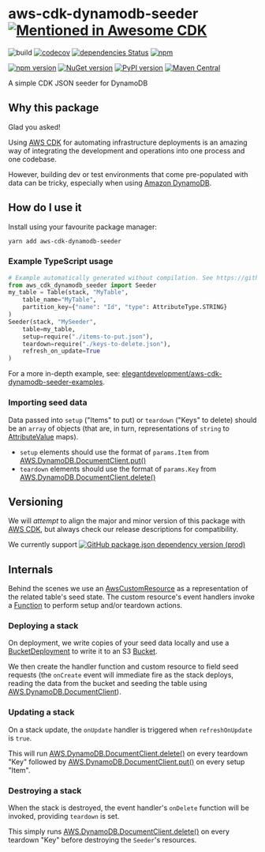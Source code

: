 # aws-cdk-dynamodb-seeder [![Mentioned in Awesome CDK](https://awesome.re/mentioned-badge.svg)](https://github.com/eladb/awesome-cdk)

![build](https://github.com/elegantdevelopment/aws-cdk-dynamodb-seeder/workflows/build/badge.svg)
[![codecov](https://codecov.io/gh/elegantdevelopment/aws-cdk-dynamodb-seeder/branch/master/graph/badge.svg)](https://codecov.io/gh/elegantdevelopment/aws-cdk-dynamodb-seeder)
[![dependencies Status](https://david-dm.org/elegantdevelopment/aws-cdk-dynamodb-seeder/status.svg)](https://david-dm.org/elegantdevelopment/aws-cdk-dynamodb-seeder)
[![npm](https://img.shields.io/npm/dt/aws-cdk-dynamodb-seeder)](https://www.npmjs.com/package/aws-cdk-dynamodb-seeder)

[![npm version](https://badge.fury.io/js/aws-cdk-dynamodb-seeder.svg)](https://badge.fury.io/js/aws-cdk-dynamodb-seeder)
[![NuGet version](https://badge.fury.io/nu/ElegantDevelopment.AWSCDKDynamoDBSeeder.svg)](https://badge.fury.io/nu/ElegantDevelopment.AWSCDKDynamoDBSeeder)
[![PyPI version](https://badge.fury.io/py/aws-cdk-dynamodb-seeder.svg)](https://badge.fury.io/py/aws-cdk-dynamodb-seeder)
[![Maven Central](https://img.shields.io/maven-central/v/io.github.elegantdevelopment/AWSCDKDynamoDBSeeder?color=brightgreen)](https://repo1.maven.org/maven2/io/github/elegantdevelopment/AWSCDKDynamoDBSeeder/)

A simple CDK JSON seeder for DynamoDB

## Why this package

Glad you asked!

Using [AWS CDK](https://aws.amazon.com/cdk) for automating infrastructure deployments is an amazing way of integrating the development and operations into one process and one codebase.

However, building dev or test environments that come pre-populated with data can be tricky, especially when using [Amazon DynamoDB](https://aws.amazon.com/dynamodb).

## How do I use it

Install using your favourite package manager:

```sh
yarn add aws-cdk-dynamodb-seeder
```

### Example TypeScript usage

```python
# Example automatically generated without compilation. See https://github.com/aws/jsii/issues/826
from aws_cdk_dynamodb_seeder import Seeder
my_table = Table(stack, "MyTable",
    table_name="MyTable",
    partition_key={"name": "Id", "type": AttributeType.STRING}
)
Seeder(stack, "MySeeder",
    table=my_table,
    setup=require("./items-to-put.json"),
    teardown=require("./keys-to-delete.json"),
    refresh_on_update=True
)
```

For a more in-depth example, see: [elegantdevelopment/aws-cdk-dynamodb-seeder-examples](https://github.com/elegantdevelopment/aws-cdk-dynamodb-seeder-examples).

### Importing seed data

Data passed into `setup` ("Items" to put) or `teardown` ("Keys" to delete) should be an `array` of objects (that are, in turn, representations of `string` to [AttributeValue](https://docs.aws.amazon.com/amazondynamodb/latest/APIReference/API_AttributeValue.html) maps).

* `setup` elements should use the format of `params.Item` from [AWS.DynamoDB.DocumentClient.put()](https://docs.aws.amazon.com/AWSJavaScriptSDK/latest/AWS/DynamoDB/DocumentClient.html#put-property)
* `teardown` elements should use the format of `params.Key` from [AWS.DynamoDB.DocumentClient.delete()](https://docs.aws.amazon.com/AWSJavaScriptSDK/latest/AWS/DynamoDB/DocumentClient.html#delete-property)

## Versioning

We will *attempt* to align the major and minor version of this package with [AWS CDK](https://aws.amazon.com/cdk), but always check our release descriptions for compatibility.

We currently support [![GitHub package.json dependency version (prod)](https://img.shields.io/github/package-json/dependency-version/elegantdevelopment/aws-cdk-dynamodb-seeder-examples/@aws-cdk/core)](https://github.com/aws/aws-cdk)

## Internals

Behind the scenes we use an [AwsCustomResource](https://docs.aws.amazon.com/cdk/api/latest/typescript/api/custom-resources/awscustomresource.html) as a representation of the related table's seed state. The custom resource's event handlers invoke a [Function](https://docs.aws.amazon.com/cdk/api/latest/typescript/api/aws-lambda/function.html#aws_lambda_Function) to perform setup and/or teardown actions.

### Deploying a stack

On deployment, we write copies of your seed data locally and use a [BucketDeployment](https://docs.aws.amazon.com/cdk/api/latest/typescript/api/aws-s3-deployment/bucketdeployment.html#aws_s3_deployment_BucketDeployment) to write it to an S3 [Bucket](https://docs.aws.amazon.com/cdk/api/latest/typescript/api/aws-s3/bucket.html#aws_s3_Bucket).

We then create the handler function and custom resource to field seed requests (the `onCreate` event will immediate fire as the stack deploys, reading the data from the bucket and seeding the table using [AWS.DynamoDB.DocumentClient](https://docs.aws.amazon.com/AWSJavaScriptSDK/latest/AWS/DynamoDB/DocumentClient.html)).

### Updating a stack

On a stack update, the `onUpdate` handler is triggered when `refreshOnUpdate` is `true`.

This will run [AWS.DynamoDB.DocumentClient.delete()](https://docs.aws.amazon.com/AWSJavaScriptSDK/latest/AWS/DynamoDB/DocumentClient.html#delete-property) on every teardown "Key" followed by [AWS.DynamoDB.DocumentClient.put()](https://docs.aws.amazon.com/AWSJavaScriptSDK/latest/AWS/DynamoDB/DocumentClient.html#put-property) on every setup "Item".

### Destroying a stack

When the stack is destroyed, the event handler's `onDelete` function will be invoked, providing `teardown` is set.

This simply runs [AWS.DynamoDB.DocumentClient.delete()](https://docs.aws.amazon.com/AWSJavaScriptSDK/latest/AWS/DynamoDB/DocumentClient.html#delete-property) on every teardown "Key" before destroying the `Seeder`'s resources.

<!-- Internals -->
